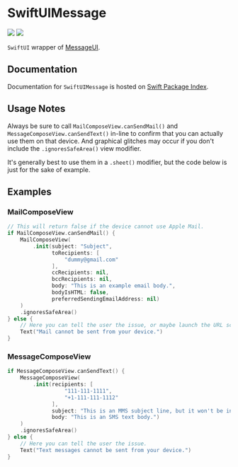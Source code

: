 # SwiftUIMessage

[![](https://img.shields.io/endpoint?url=https%3A%2F%2Fswiftpackageindex.com%2Fapi%2Fpackages%2Fedonv%2FSwiftUIMessage%2Fbadge%3Ftype%3Dswift-versions)](https://swiftpackageindex.com/edonv/SwiftUIMessage)
[![](https://img.shields.io/endpoint?url=https%3A%2F%2Fswiftpackageindex.com%2Fapi%2Fpackages%2Fedonv%2FSwiftUIMessage%2Fbadge%3Ftype%3Dplatforms)](https://swiftpackageindex.com/edonv/SwiftUIMessage)

`SwiftUI` wrapper of [MessageUI](https://developer.apple.com/documentation/messageui).

## Documentation

Documentation for `SwiftUIMessage` is hosted on [Swift Package Index](https://swiftpackageindex.com/edonv/SwiftUIMessage/documentation/swiftuimessage).

## Usage Notes

Always be sure to call `MailComposeView.canSendMail()` and `MessageComposeView.canSendText()` in-line to confirm that you can actually use them on that device. And graphical glitches may occur if you don't include the `.ignoresSafeArea()` view modifier.

It's generally best to use them in a `.sheet()` modifier, but the code below is just for the sake of example.

## Examples
### MailComposeView
```swift
// This will return false if the device cannot use Apple Mail.
if MailComposeView.canSendMail() {
    MailComposeView(
        .init(subject: "Subject",
              toRecipients: [
                  "dummy@gmail.com"
              ],
              ccRecipients: nil,
              bccRecipients: nil,
              body: "This is an example email body.",
              bodyIsHTML: false,
              preferredSendingEmailAddress: nil)
    )
    .ignoresSafeArea()
} else {
    // Here you can tell the user the issue, or maybe launch the URL scheme to open the default mail app (which wouldn't be Apple Mail).
    Text("Mail cannot be sent from your device.")
}
```

### MessageComposeView
```swift
if MessageComposeView.canSendText() {
    MessageComposeView(
        .init(recipients: [
                  "111-111-1111",
                  "+1-111-111-1112"
              ],
              subject: "This is an MMS subject line, but it won't be inlcuded if the device doesn't have them enabled.",
              body: "This is an SMS text body.")
    )
    .ignoresSafeArea()
} else {
    // Here you can tell the user the issue.
    Text("Text messages cannot be sent from your device.")
}
```
